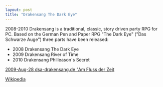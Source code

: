 ```yaml
---
layout: post
title: "Drakensang The Dark Eye"
---
```

2008-2010 Drakensang is a traditional, classic,  story driven party RPG for PC. Based on the German Pen and Paper RPG "The Dark Eye" ("Das Schwarze Auge") three parts have been released:

* 2008 Drakensang The Dark Eye 
* 2009 Drakensang River of Time
* 2010 Drakensang Philleason´s Secret

[2009-Aug-28  dsa-drakensang.de "Am Fluss der Zeit](https://www.dsa-drakensang.de/?go=GamesComInterview1)

[Wikipedia](https://en.wikipedia.org/wiki/Drakensang:_The_Dark_Eye)

